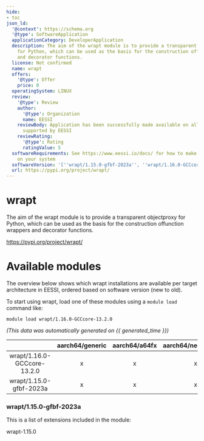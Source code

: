 ```yaml
---
hide:
- toc
json_ld:
  '@context': https://schema.org
  '@type': SoftwareApplication
  applicationCategory: DeveloperApplication
  description: The aim of the wrapt module is to provide a transparent objectproxy
    for Python, which can be used as the basis for the construction offunction wrappers
    and decorator functions.
  license: Not confirmed
  name: wrapt
  offers:
    '@type': Offer
    price: 0
  operatingSystem: LINUX
  review:
    '@type': Review
    author:
      '@type': Organization
      name: EESSI
    reviewBody: Application has been successfully made available on all architectures
      supported by EESSI
    reviewRating:
      '@type': Rating
      ratingValue: 5
  softwareRequirements: See https://www.eessi.io/docs/ for how to make EESSI available
    on your system
  softwareVersion: '[''wrapt/1.15.0-gfbf-2023a'', ''wrapt/1.16.0-GCCcore-13.2.0'']'
  url: https://pypi.org/project/wrapt/
---
```


wrapt
=====


The aim of the wrapt module is to provide a transparent objectproxy for Python, which can be used as the basis for the construction offunction wrappers and decorator functions.

https://pypi.org/project/wrapt/
# Available modules


The overview below shows which wrapt installations are available per target architecture in EESSI, ordered based on software version (new to old).

To start using wrapt, load one of these modules using a `module load` command like:

```shell
module load wrapt/1.16.0-GCCcore-13.2.0
```

*(This data was automatically generated on {{ generated_time }})*

| |aarch64/generic|aarch64/a64fx|aarch64/neoverse_n1|aarch64/neoverse_v1|aarch64/nvidia/grace|x86_64/generic|x86_64/amd/zen2|x86_64/amd/zen3|x86_64/amd/zen4|x86_64/intel/cascadelake|x86_64/intel/haswell|x86_64/intel/icelake|x86_64/intel/sapphirerapids|x86_64/intel/skylake_avx512|
| :---: | :---: | :---: | :---: | :---: | :---: | :---: | :---: | :---: | :---: | :---: | :---: | :---: | :---: | :---: |
|wrapt/1.16.0-GCCcore-13.2.0|x|x|x|x|x|x|x|x|x|x|x|x|x|x|
|wrapt/1.15.0-gfbf-2023a|x|x|x|x|x|x|x|x|x|x|x|x|x|x|


### wrapt/1.15.0-gfbf-2023a

This is a list of extensions included in the module:

wrapt-1.15.0